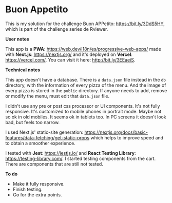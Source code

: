 # Buon Appetito

This is my solution for the challenge Buon APPetito: https://bit.ly/3DdS5HY, which is part of the challenge series de Rviewer.

**User notes**

This app is a **PWA**: https://web.dev/i18n/es/progressive-web-apps/ made with **Next.js**: https://nextjs.org/ and it's deployed on **Vercel**: https://vercel.com/. You can visit it here: http://bit.ly/3EEaeiS.

**Technical notes**

This app doesn't have a database. There is a `data.json` file instead in the `db` directory, with the information of every pizza of the menu. And the image of every pizza is stored in the `public` directory. If anyone needs to add, remove or modify the menu, must edit that `data.json` file.

I didn't use any pre or post css processor or UI components. It's not fully responsive. It's customized to mobile phones in portrait mode. Maybe not so ok in old mobiles. It seems ok in tablets too. In PC screens it doesn't look bad, but feels too narrow.

I used Next.js' static-site generation: https://nextjs.org/docs/basic-features/data-fetching/get-static-props which helps to improve speed and to obtain a smoother experience.

I tested with **Jest**: https://jestjs.io/ and **React Testing Library**: https://testing-library.com/. I started testing components from the cart. There are components that are still not tested.

**To do**

- Make it fully responsive.
- Finish testing.
- Go for the extra points.

